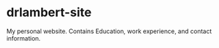 # drlambert-site
My personal website. Contains Education, work experience, and contact information.
